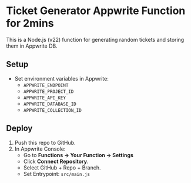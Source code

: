 # Ticket Generator Appwrite Function for 2mins

This is a Node.js (v22) function for generating random tickets and storing them in Appwrite DB.

## Setup

- Set environment variables in Appwrite:
  - `APPWRITE_ENDPOINT`
  - `APPWRITE_PROJECT_ID`
  - `APPWRITE_API_KEY`
  - `APPWRITE_DATABASE_ID`
  - `APPWRITE_COLLECTION_ID`

## Deploy

1. Push this repo to GitHub.
2. In Appwrite Console:
   - Go to **Functions → Your Function → Settings**
   - Click **Connect Repository**.
   - Select GitHub + Repo + Branch.
   - Set Entrypoint: `src/main.js`
